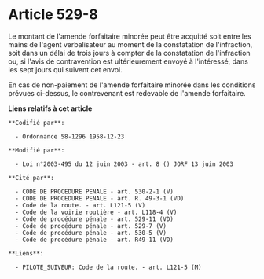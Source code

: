 # Article 529-8

Le montant de l'amende forfaitaire minorée peut être acquitté soit entre les mains de l'agent verbalisateur au moment de la
constatation de l'infraction, soit dans un délai de trois jours à compter de la constatation de l'infraction ou, si l'avis de
contravention est ultérieurement envoyé à l'intéressé, dans les sept jours qui suivent cet envoi.

En cas de non-paiement de l'amende forfaitaire minorée dans les conditions prévues ci-dessus, le contrevenant est redevable
de l'amende forfaitaire.

**Liens relatifs à cet article**

	**Codifié par**:

	  - Ordonnance 58-1296 1958-12-23

	**Modifié par**:

	  - Loi n°2003-495 du 12 juin 2003 - art. 8 () JORF 13 juin 2003

	**Cité par**:

	  - CODE DE PROCEDURE PENALE - art. 530-2-1 (V)
	  - CODE DE PROCEDURE PENALE - art. R. 49-3-1 (VD)
	  - Code de la route. - art. L121-5 (V)
	  - Code de la voirie routière - art. L118-4 (V)
	  - Code de procédure pénale - art. 529-11 (VD)
	  - Code de procédure pénale - art. 529-7 (V)
	  - Code de procédure pénale - art. 530-5 (V)
	  - Code de procédure pénale - art. R49-11 (VD)

	**Liens**:

	  - PILOTE_SUIVEUR: Code de la route. - art. L121-5 (M)
